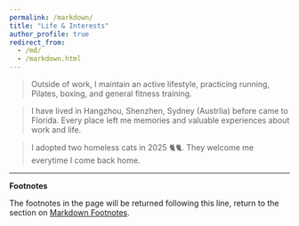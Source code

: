 ```yaml
---
permalink: /markdown/
title: "Life & Interests"
author_profile: true
redirect_from: 
  - /md/
  - /markdown.html
---
```


> Outside of work, I maintain an active lifestyle, practicing running, Pilates, boxing, and general fitness training.


> I have lived in Hangzhou, Shenzhen, Sydney (Austrlia) before came to Florida. Every place left me memories and valuable experiences about work and life.


> I adopted two homeless cats in 2025 🐈🐈. They welcome me everytime I come back home.




***
**Footnotes**

The footnotes in the page will be returned following this line, return to the section on <a href="#footnotes">Markdown Footnotes</a>.

